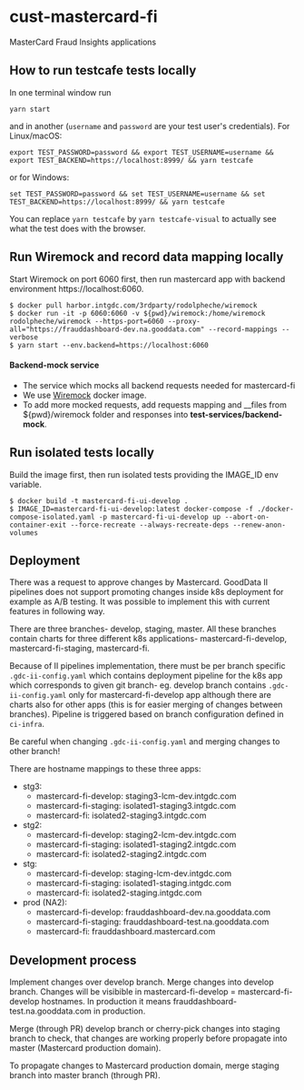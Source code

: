 # cust-mastercard-fi

MasterCard Fraud Insights applications

## How to run testcafe tests locally

In one terminal window run

```
yarn start
```

and in another (`username` and `password` are your test user's credentials). For Linux/macOS:

```
export TEST_PASSWORD=password && export TEST_USERNAME=username && export TEST_BACKEND=https://localhost:8999/ && yarn testcafe
```

or for Windows:

```
set TEST_PASSWORD=password && set TEST_USERNAME=username && set TEST_BACKEND=https://localhost:8999/ && yarn testcafe
```

You can replace `yarn testcafe` by `yarn testcafe-visual` to actually see what the test does with the browser.

## Run Wiremock and record data mapping locally
Start Wiremock on port 6060 first, then run mastercard app with backend environment https://localhost:6060.
```
$ docker pull harbor.intgdc.com/3rdparty/rodolpheche/wiremock
$ docker run -it -p 6060:6060 -v ${pwd}/wiremock:/home/wiremock rodolpheche/wiremock --https-port=6060 --proxy-all="https://frauddashboard-dev.na.gooddata.com" --record-mappings --verbose
$ yarn start --env.backend=https://localhost:6060
```

#### Backend-mock service
- The service which mocks all backend requests needed for mastercard-fi
- We use [Wiremock](http://wiremock.org) docker image.
- To add more mocked requests, add requests mapping and __files from ${pwd}/wiremock folder and responses into **test-services/backend-mock**.

## Run isolated tests locally
Build the image first, then run isolated tests providing the IMAGE_ID env variable.
```
$ docker build -t mastercard-fi-ui-develop .
$ IMAGE_ID=mastercard-fi-ui-develop:latest docker-compose -f ./docker-compose-isolated.yaml -p mastercard-fi-ui-develop up --abort-on-container-exit --force-recreate --always-recreate-deps --renew-anon-volumes
```

## Deployment
There was a request to approve changes by Mastercard. GoodData II pipelines does not support promoting changes inside k8s deployment for example as A/B testing. It was possible to implement this with current features in following way.

There are three branches- develop, staging, master. All these branches contain charts for three different k8s applications- mastercard-fi-develop, mastercard-fi-staging, mastercard-fi.
 
Because of II pipelines implementation, there must be per branch specific `.gdc-ii-config.yaml` which contains deployment pipeline for the k8s app which corresponds to given git branch- eg. develop branch contains `.gdc-ii-config.yaml` only for mastercard-fi-develop app although there are charts also for other apps (this is for easier merging of changes between branches). Pipeline is triggered based on branch configuration defined in `ci-infra`.
 
Be careful when changing `.gdc-ii-config.yaml` and merging changes to other branch!

There are hostname mappings to these three apps:
- stg3: 
   - mastercard-fi-develop: staging3-lcm-dev.intgdc.com
   - mastercard-fi-staging: isolated1-staging3.intgdc.com
   - mastercard-fi: isolated2-staging3.intgdc.com
- stg2: 
   - mastercard-fi-develop: staging2-lcm-dev.intgdc.com
   - mastercard-fi-staging: isolated1-staging2.intgdc.com
   - mastercard-fi: isolated2-staging2.intgdc.com
- stg:
   - mastercard-fi-develop: staging-lcm-dev.intgdc.com
   - mastercard-fi-staging: isolated1-staging.intgdc.com
   - mastercard-fi: isolated2-staging.intgdc.com
- prod (NA2): 
   - mastercard-fi-develop: frauddashboard-dev.na.gooddata.com
   - mastercard-fi-staging: frauddashboard-test.na.gooddata.com
   - mastercard-fi: frauddashboard.mastercard.com

## Development process
Implement changes over develop branch. Merge changes into develop branch. Changes will be visibible in mastercard-fi-develop = mastercard-fi-develop hostnames. In production it means frauddashboard-test.na.gooddata.com in production.

Merge (through PR) develop branch or cherry-pick changes into staging branch to check, that changes are working properly before propagate into master (Mastercard production domain).

To propagate changes to Mastercard production domain, merge staging branch into master branch (through PR).
